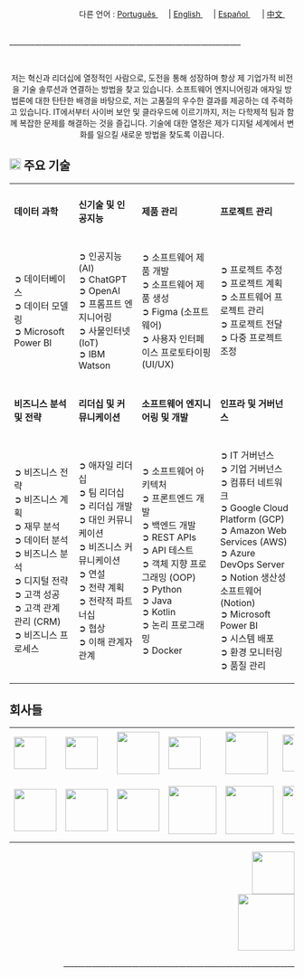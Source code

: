 <div align="right">
  다른 언어 : <a href="https://github.com/LlynS2/LLYNS2/tree/Português" target="_blank">Português <img src="https://github.com/user-attachments/assets/fa0289cd-3feb-4b62-a6b5-19d80a95a50c" width="15"></a> | <a href="https://github.com/LlynS2/LLYNS2" target="_blank">English <img src="https://github.com/user-attachments/assets/8e065c04-101a-4fd8-814c-b8e6778fca1a" width="15"></a> | <a href="https://github.com/LlynS2/LLYNS2/tree/Español" target="_blank">Español <img src="https://github.com/user-attachments/assets/0a4eb85c-cd21-43fc-bd98-7c1042f7b08e" width="17"></a> | <a href="https://github.com/LlynS2/LLYNS2/tree/中文" target="_blank">中文 <img src="https://github.com/user-attachments/assets/e3939437-846c-452f-b2a8-ec4dc394d7d9" width="17"></a>
</div><br>

<p>________________________________________________________________</p><br>

<div>
  <p align="center">저는 혁신과 리더십에 열정적인 사람으로, 도전을 통해 성장하며 항상 제 기업가적 비전을 기술 솔루션과 연결하는 방법을 찾고 있습니다. 소프트웨어 엔지니어링과 애자일 방법론에 대한 탄탄한 배경을 바탕으로, 저는 고품질의 우수한 결과를 제공하는 데 주력하고 있습니다.
     IT에서부터 사이버 보안 및 클라우드에 이르기까지, 저는 다학제적 팀과 함께 복잡한 문제를 해결하는 것을 즐깁니다. 기술에 대한 열정은 제가 디지털 세계에서 변화를 일으킬 새로운 방법을 찾도록 이끕니다.</p>
  <h2><img src="https://github.com/user-attachments/assets/16197bf7-21e8-4029-a37a-1a3c88a1c624" width="20"> 주요 기술</h2>  
    <table>
    <tbody>
        <tr>
            <td><h4>데이터 과학</h4></td>
            <td><h4>신기술 및 인공지능</h4></td>
            <td><h4>제품 관리</h4></td>
            <td><h4>프로젝트 관리</h4></td>
            <tr><td>
               <p>
                  ➲ 데이터베이스<br>
                  ➲ 데이터 모델링<br>
                  ➲ Microsoft Power BI
               </p>
            </td>
            <td>
               <p>
                  ➲ 인공지능 (AI)<br>
                  ➲ ChatGPT<br>
                  ➲ OpenAI<br>
                  ➲ 프롬프트 엔지니어링<br>
                  ➲ 사물인터넷 (IoT)<br>
                  ➲ IBM Watson
               </p>
            </td>
            <td>
                <p>
                  ➲ 소프트웨어 제품 개발<br>
                  ➲ 소프트웨어 제품 생성<br>
                  ➲ Figma (소프트웨어)<br>
                  ➲ 사용자 인터페이스 프로토타이핑 (UI/UX)
                </p>
            </td>
            <td>
                <p>
                  ➲ 프로젝트 추정<br>
                  ➲ 프로젝트 계획<br>
                  ➲ 소프트웨어 프로젝트 관리<br>
                  ➲ 프로젝트 전달<br>
                  ➲ 다중 프로젝트 조정
                </p>
            </td>
        </tr>
        <tr>
          <td><h4>비즈니스 분석 및 전략</h4></td>
            <td><h4>리더십 및 커뮤니케이션</h4></td>
            <td><h4>소프트웨어 엔지니어링 및 개발</h4></td>
            <td><h4>인프라 및 거버넌스</h4></td>
            <tr><td>
                <p>
                  ➲ 비즈니스 전략<br>
                  ➲ 비즈니스 계획<br>
                  ➲ 재무 분석<br>
                  ➲ 데이터 분석<br>
                  ➲ 비즈니스 분석<br>
                  ➲ 디지털 전략<br>
                  ➲ 고객 성공<br>
                  ➲ 고객 관계 관리 (CRM)<br>
                  ➲ 비즈니스 프로세스
                </p>
            </td>
            <td>
                <p>
                  ➲ 애자일 리더십<br>
                  ➲ 팀 리더십<br>
                  ➲ 리더십 개발<br>
                  ➲ 대인 커뮤니케이션<br>
                  ➲ 비즈니스 커뮤니케이션<br>
                  ➲ 연설<br>
                  ➲ 전략 계획<br>
                  ➲ 전략적 파트너십<br>
                  ➲ 협상<br>
                  ➲ 이해 관계자 관계
                </p>
            </td>
            <td>
                <p>
                  ➲ 소프트웨어 아키텍처<br>
                  ➲ 프론트엔드 개발<br>
                  ➲ 백엔드 개발<br>
                  ➲ REST APIs<br>
                  ➲ API 테스트<br>
                  ➲ 객체 지향 프로그래밍 (OOP)<br>
                  ➲ Python<br>
                  ➲ Java<br>
                  ➲ Kotlin<br>
                  ➲ 논리 프로그래밍<br>
                  ➲ Docker
                </p>
            </td>
            <td>
                <p>
                  ➲ IT 거버넌스<br>
                  ➲ 기업 거버넌스<br>
                  ➲ 컴퓨터 네트워크<br>
                  ➲ Google Cloud Platform (GCP)<br>
                  ➲ Amazon Web Services (AWS)<br>
                  ➲ Azure DevOps Server<br>
                  ➲ Notion 생산성 소프트웨어 (Notion)<br>
                  ➲ Microsoft Power BI<br>
                  ➲ 시스템 배포<br>
                  ➲ 환경 모니터링<br>
                  ➲ 품질 관리
                </p>
            </td>
        </tr>
    </tbody>
 </table>
</div>
<div>
  <h2>회사들</h2>
  <table>
    <tbody>
      <tr>
        <td><img src="https://github.com/user-attachments/assets/25d8d17c-e721-4885-a8b9-c41ed10bbacf" width="57"></td>
        <td><img src="https://github.com/user-attachments/assets/8f6553f2-6de7-4f5c-bd7c-a4e1ded3f6a7" width="57"></td>
        <td><img src="https://github.com/user-attachments/assets/371788ba-379a-464f-980e-3265221fcca8" width="75"></td>
        <td><img src="https://github.com/user-attachments/assets/ec8dcdc6-f30c-4276-a032-da2fb459908e" width="57"></td>
        <td><img src="https://github.com/user-attachments/assets/4d043c02-2fb4-4042-a2c4-41219c214373" width="75"></td>
        <td><img src="https://github.com/user-attachments/assets/96987f7c-8781-4664-a089-b25485e197f5" width="65"></td>
        <td><img src="https://github.com/user-attachments/assets/41616e29-7bff-4bae-8523-684ff3dd9ca1" width="65"></td>
        <td><img src="https://github.com/user-attachments/assets/df9c855f-95f3-4892-adb4-508dac3655e2" width="85"></td>
      </tr>
      <tr>
        <td><img src="https://github.com/user-attachments/assets/5841fa53-601e-46d4-b875-1efcf8652d08" width="75"></td>
        <td><img src="https://github.com/user-attachments/assets/c1e293ac-75d0-41d6-9143-d09715e89830" width="75"></td>
        <td><img src="https://github.com/user-attachments/assets/44f293f0-c32c-42e8-a3f2-a6f692ccc408" width="75"></td>
        <td><img src="https://github.com/user-attachments/assets/874b4429-14cf-414e-9a84-82b1a3e5740a" width="85"></td>
        <td><img src="https://github.com/user-attachments/assets/fd28537e-69e3-4a1a-8b56-e2658d3835bb" width="85"></td>
        <td><img src="https://github.com/user-attachments/assets/f0b68583-1b7d-44c6-bbc4-7f8aeda99b3b" width="85"></td>
        <td><img src="https://github.com/user-attachments/assets/612541d8-e2fb-4b0d-b132-c907ff819358" width="95"></td>
        <td><img src="https://github.com/user-attachments/assets/06ac6c2d-651a-4ed5-90aa-f4aecbee5a1d" width="105"></td>
      </tr>
    </tbody>
  </table>
</div>
<div align="right">
    <a href="https://www.linkedin.com/in/hevellyn-mc-frei-mba-079020219" target="_blank"><img src="https://github.com/user-attachments/assets/d9518f71-5305-45e2-b37e-b88b10870fd5" width="75"></a><br>
    <img src="https://github.com/user-attachments/assets/263ef797-0dff-4f87-85d4-879835c04883" width="100">
</div>

<p align="right">________________________________________________________________</p><br>
